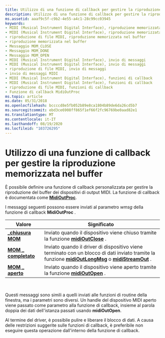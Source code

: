 ```yaml
---
title: Utilizzo di una funzione di callback per gestire la riproduzione memorizzata nel buffer
description: Utilizzo di una funzione di callback per gestire la riproduzione memorizzata nel buffer
ms.assetid: aaaf9c5f-c9b2-4e55-a4c1-28c99cc03945
keywords:
- MIDI (Musical Instrument Digital Interface), riproduzione memorizzata nel buffer
- MIDI (Musical Instrument Digital Interface), riproduzione memorizzata nel buffer
- riproduzione di file MIDI, riproduzione memorizzata nel buffer
- riproduzione memorizzata nel buffer
- Messaggio MOM_CLOSE
- Messaggio MOM_DONE
- Messaggio MOM_OPEN
- MIDI (Musical Instrument Digital Interface), invio di messaggi
- MIDI (Musical Instrument Digital Interface), invio di messaggi
- riproduzione di file MIDI, invio di messaggi
- invio di messaggi MIDI
- MIDI (Musical Instrument Digital Interface), funzioni di callback
- MIDI (Musical Instrument Digital Interface), funzioni di callback
- riproduzione di file MIDI, funzioni di callback
- Funzione di callback MidiOutProc
ms.topic: article
ms.date: 05/31/2018
ms.openlocfilehash: bccccd8e5fb052b89e8ca1804b89de6da26cd5b7
ms.sourcegitcommit: ebd3ce6908ff865f1ef66f2fc96769be0aad82e1
ms.translationtype: MT
ms.contentlocale: it-IT
ms.lasthandoff: 08/19/2020
ms.locfileid: "103726295"
---
```

# <a name="using-a-callback-function-to-manage-buffered-playback"></a>Utilizzo di una funzione di callback per gestire la riproduzione memorizzata nel buffer

È possibile definire una funzione di callback personalizzata per gestire la riproduzione del buffer dei dispositivi di output MIDI. La funzione di callback è documentata come [**MidiOutProc**](/previous-versions//dd798478(v=vs.85)).

I messaggi seguenti possono essere inviati al parametro *wmsg* della funzione di callback **MidiOutProc** .



| Valore                           | Significato                                                                                                                                                                  |
|---------------------------------|--------------------------------------------------------------------------------------------------------------------------------------------------------------------------|
| [**\_chiusura MOM**](mom-close.md) | Inviato quando il dispositivo viene chiuso tramite la funzione [**midiOutClose**](/windows/win32/api/mmeapi/nf-mmeapi-midioutclose) .                                                                               |
| [**MOM \_ completato**](mom-done.md)   | Inviato quando il driver di dispositivo viene terminato con un blocco di dati inviato tramite la funzione [**midiOutLongMsg**](/windows/win32/api/mmeapi/nf-mmeapi-midioutlongmsg) o [**midiStreamOut**](/windows/win32/api/mmeapi/nf-mmeapi-midistreamout) . |
| [**MOM \_ aperto**](mom-open.md)   | Inviato quando il dispositivo viene aperto tramite la funzione [**midiOutOpen**](/windows/win32/api/mmeapi/nf-mmeapi-midioutopen) .                                                                                 |



 

Questi messaggi sono simili a quelli inviati alle funzioni di routine della finestra, ma i parametri sono diversi. Un handle del dispositivo MIDI aperto viene passato come parametro alla funzione di callback, insieme al parola doppia dei dati dell'istanza passati usando **midiOutOpen**.

Al termine del driver, è possibile pulire e liberare il blocco di dati. A causa delle restrizioni suggerite sulle funzioni di callback, è preferibile non eseguire questa operazione dall'interno della funzione di callback.

 

 